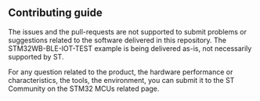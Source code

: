 ## Contributing guide

The issues and the pull-requests are not supported to submit problems or suggestions related to the software delivered in this repository. The STM32WB-BLE-IOT-TEST example is being delivered as-is, not necessarily supported by ST.

For any question related to the product, the hardware performance or characteristics, the tools, the environment, you can submit it to the ST Community on the STM32 MCUs related page.
